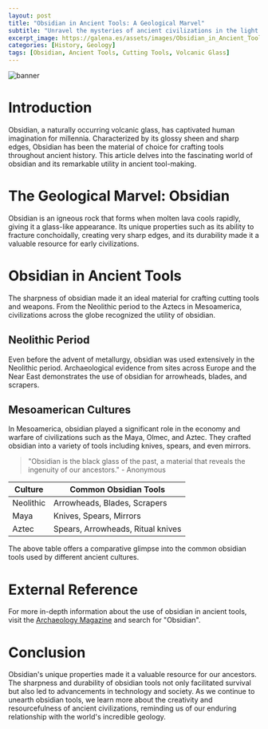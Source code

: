 ```yaml
---
layout: post
title: "Obsidian in Ancient Tools: A Geological Marvel"
subtitle: "Unravel the mysteries of ancient civilizations in the light of their use of obsidian, a volcanic glass with exceptional properties."
excerpt_image: https://galena.es/assets/images/Obsidian_in_Ancient_Tools.png
categories: [History, Geology]
tags: [Obsidian, Ancient Tools, Cutting Tools, Volcanic Glass]
---
```


![banner](https://galena.es/assets/images/Obsidian_in_Ancient_Tools.png "An ancient obsidian cutting tool displayed alongside a geological map, illustrating the historical use of obsidian in tool-making. The sharp edges of the tool highlight its effectiveness for cutting, appealing to geology enthusiasts and educators.")

# Introduction

Obsidian, a naturally occurring volcanic glass, has captivated human imagination for millennia. Characterized by its glossy sheen and sharp edges, Obsidian has been the material of choice for crafting tools throughout ancient history. This article delves into the fascinating world of obsidian and its remarkable utility in ancient tool-making.

# The Geological Marvel: Obsidian

Obsidian is an igneous rock that forms when molten lava cools rapidly, giving it a glass-like appearance. Its unique properties such as its ability to fracture conchoidally, creating very sharp edges, and its durability made it a valuable resource for early civilizations.

# Obsidian in Ancient Tools

The sharpness of obsidian made it an ideal material for crafting cutting tools and weapons. From the Neolithic period to the Aztecs in Mesoamerica, civilizations across the globe recognized the utility of obsidian.

## Neolithic Period

Even before the advent of metallurgy, obsidian was used extensively in the Neolithic period. Archaeological evidence from sites across Europe and the Near East demonstrates the use of obsidian for arrowheads, blades, and scrapers.

## Mesoamerican Cultures

In Mesoamerica, obsidian played a significant role in the economy and warfare of civilizations such as the Maya, Olmec, and Aztec. They crafted obsidian into a variety of tools including knives, spears, and even mirrors.

> "Obsidian is the black glass of the past, a material that reveals the ingenuity of our ancestors." - Anonymous

| Culture | Common Obsidian Tools |
|---------|-----------------------|
| Neolithic | Arrowheads, Blades, Scrapers |
| Maya | Knives, Spears, Mirrors |
| Aztec | Spears, Arrowheads, Ritual knives |

The above table offers a comparative glimpse into the common obsidian tools used by different ancient cultures.

# External Reference

For more in-depth information about the use of obsidian in ancient tools, visit the [Archaeology Magazine](https://www.archaeology.org) and search for "Obsidian".

# Conclusion

Obsidian's unique properties made it a valuable resource for our ancestors. The sharpness and durability of obsidian tools not only facilitated survival but also led to advancements in technology and society. As we continue to unearth obsidian tools, we learn more about the creativity and resourcefulness of ancient civilizations, reminding us of our enduring relationship with the world's incredible geology.